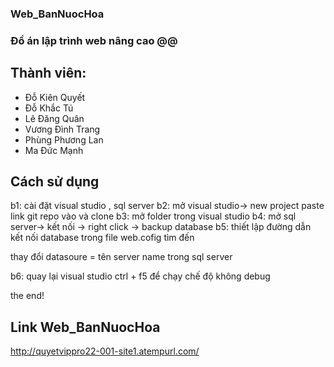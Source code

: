 ### Web_BanNuocHoa

### Đồ án lập trình web nâng cao @@
## Thành viên:
- Đỗ Kiên Quyết
- Đỗ Khắc Tú
- Lê Đăng Quân
- Vương Đình Trang
- Phùng Phương Lan
- Ma Đức Mạnh
## Cách sử dụng 
b1: cài đặt visual studio , sql server 
b2: mở visual studio-> new project paste link git repo vào và clone 
b3: mở folder trong visual studio
b4: mở sql server-> kết nối -> right click -> backup database
b5: thiết lập đường dẫn kết nối database trong file web.cofig tìm đến

  <add name="WebNuocHoa_TQEntities4" connectionString="metadata=res://*/Models.Model1.csdl|res://*/Models.Model1.ssdl|res://*/Models.Model1.msl;provider=System.Data.SqlClient;provider connection string=&quot;data source=YourSever;initial catalog=WebNuocHoa_TQ;integrated security=True;MultipleActiveResultSets=True;App=EntityFramework&quot;" providerName="System.Data.EntityClient" />
thay đổi datasoure = tên server name trong sql server 

b6: quay lại visual studio ctrl + f5 để chạy chế độ không debug 

the end!
## Link Web_BanNuocHoa
http://quyetvippro22-001-site1.atempurl.com/
